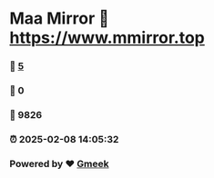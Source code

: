 # Maa Mirror :link: https://www.mmirror.top 
### :page_facing_up: [5](https://www.mmirror.top/tag.html) 
### :speech_balloon: 0 
### :hibiscus: 9826 
### :alarm_clock: 2025-02-08 14:05:32 
### Powered by :heart: [Gmeek](https://github.com/Meekdai/Gmeek)
